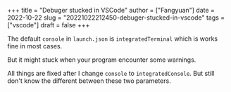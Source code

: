 +++
title = "Debuger stucked in VSCode"
author = ["Fangyuan"]
date = 2022-10-22
slug = "20221022212450-debuger-stucked-in-vscode"
tags = ["vscode"]
draft = false
+++

The default `console` in `launch.json` is `integratedTerminal` which is works fine in most cases.

But it might stuck when your program encounter some warnings.

All things are fixed after I change `console` to `integratedConsole`. But still don't know the different between these two parameters.
